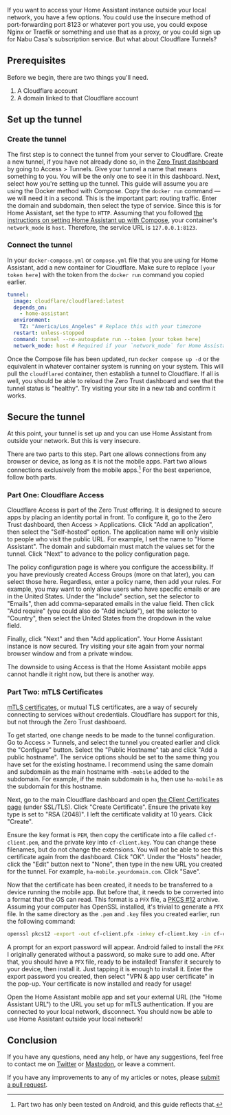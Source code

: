 If you want to access your Home Assistant instance outside your local network, you
have a few options. You could use the insecure method of port-forwarding port 8123
or whatever port you use, you could expose Nginx or Traefik or something and use
that as a proxy, or you could sign up for Nabu Casa's subscription service. But what
about Cloudflare Tunnels?

## Prerequisites

Before we begin, there are two things you'll need.

1. A Cloudflare account
2. A domain linked to that Cloudflare account

## Set up the tunnel

### Create the tunnel

The first step is to connect the tunnel from your server to Cloudflare. Create a
new tunnel, if you have not already done so, in the [Zero Trust dashboard](https://one.dash.cloudflare.com)
by going to Access > Tunnels. Give your tunnel a name that means something to you.
You will be the only one to see it in this dashboard. Next, select how you're setting
up the tunnel. This guide will assume you are using the Docker method with Compose.
Copy the `docker run` command — we will need it in a second. This is the important
part: routing traffic. Enter the domain and subdomain, then select the type of service.
Since this is for Home Assistant, set the type to `HTTP`. Assuming that you followed
[the instructions on setting Home Assistant up with Compose](https://www.home-assistant.io/installation/alternative/#docker-compose),
your container's `network_mode` is `host`. Therefore, the service URL is `127.0.0.1:8123`.

### Connect the tunnel

In your `docker-compose.yml` or `compose.yml` file that you are using for Home Assistant,
add a new container for Cloudflare. Make sure to replace `[your token here]` with
the token from the `docker run` command you copied earlier.

```yaml
tunnel:
  image: cloudflare/cloudflared:latest
  depends_on:
    - home-assistant
  environment:
    TZ: "America/Los_Angeles" # Replace this with your timezone
  restart: unless-stopped
  command: tunnel --no-autoupdate run --token [your token here]
  network_mode: host # Required if your `network_mode` for Home Assistant is `host`
```

Once the Compose file has been updated, run `docker compose up -d` or the equivalent
in whatever container system is running on your system. This will pull the `cloudflared`
container, then establish a tunnel to Cloudflare. If all is well, you should be able
to reload the Zero Trust dashboard and see that the tunnel status is "healthy". Try
visiting your site in a new tab and confirm it works.

## Secure the tunnel

At this point, your tunnel is set up and you can use Home Assistant from outside
your network. But this is very insecure.

There are two parts to this step. Part one allows connections from any browser or
device, as long as it is not the mobile apps. Part two allows connections exclusively
from the mobile apps.[^1] For the best experience, follow both parts.

### Part One: Cloudflare Access

Cloudflare Access is part of the Zero Trust offering. It is designed to secure apps
by placing an identity portal in front. To configure it, go to the Zero Trust dashboard,
then Access > Applications. Click "Add an application", then select the "Self-hosted"
option. The application name will only visible to people who visit the public URL.
For example, I set the name to "Home Assistant". The domain and subdomain must match
the values set for the tunnel. Click "Next" to advance to the policy configuration
page.

The policy configuration page is where you configure the accessibility. If you have
previously created Access Groups (more on that later), you can select those here.
Regardless, enter a policy name, then add your rules. For example, you may want to
only allow users who have specific emails or are in the United States. Under the
"Include" section, set the selector to "Emails", then add comma-separated emails
in the value field. Then click "Add require" (you could also do "Add include"), set
the selector to "Country", then select the United States from the dropdown in the
value field.

Finally, click "Next" and then "Add application". Your Home Assistant instance is
now secured. Try visiting your site again from your normal browser window and from
a private window.

The downside to using Access is that the Home Assistant mobile apps cannot handle
it right now, but there is another way.

### Part Two: mTLS Certificates

[mTLS certificates](https://www.cloudflare.com/learning/access-management/what-is-mutual-tls/),
or mutual TLS certificates, are a way of securely connecting to services without
credentials. Cloudflare has support for this, but not through the Zero Trust dashboard.

To get started, one change needs to be made to the tunnel configuration. Go to Access
\> Tunnels, and select the tunnel you created earlier and click the "Configure" button.
Select the "Public Hostname" tab and click "Add a public hostname". The service options
should be set to the same thing you have set for the existing hostname. I recommend
using the same domain and subdomain as the main hostname with `-mobile` added to
the subdomain. For example, if the main subdomain is `ha`, then use `ha-mobile` as
the subdomain for this hostname.

Next, go to the main Cloudflare dashboard and open [the Client Certificates page](https://dash.cloudflare.com/?to=/:account/:zone/ssl-tls/client-certificates)
(under SSL/TLS). Click "Create Certificate". Ensure the private key type is set to
"RSA (2048)". I left the certificate validity at 10 years. Click "Create".

Ensure the key format is `PEM`, then copy the certificate into a file called `cf-client.pem`,
and the private key into `cf-client.key`. You can change these filenames, but do
not change the extensions. You will not be able to see this certificate again from
the dashboard. Click "OK". Under the "Hosts" header, click the "Edit" button next
to "None", then type in the new URL you created for the tunnel. For example,
`ha-mobile.yourdomain.com`. Click "Save".

Now that the certificate has been created, it needs to be transferred to a device
running the mobile app. But before that, it needs to be converted into a format that
the OS can read. This format is a `PFX` file, a [PKCS #12](https://en.wikipedia.org/wiki/PKCS_12)
archive. Assuming your computer has OpenSSL installed, it's trivial to generate a
`PFX` file. In the same directory as the `.pem` and `.key` files you created earlier,
run the following command:

```bash
openssl pkcs12 -export -out cf-client.pfx -inkey cf-client.key -in cf-client.pem
```

A prompt for an export password will appear. Android failed to install the `PFX`
I originally generated without a password, so make sure to add one. After that, you
should have a `PFX` file, ready to be installed! Transfer it securely to your device,
then install it. Just tapping it is enough to install it. Enter the export password
you created, then select "VPN & app user certificate" in the pop-up. Your certificate
is now installed and ready for usage!

Open the Home Assistant mobile app and set your external URL (the "Home Assistant
URL") to the URL you set up for mTLS authentication. If you are connected to your
local network, disconnect. You should now be able to use Home Assistant outside your
local network!

## Conclusion

If you have any questions, need any help, or have any suggestions, feel free to contact
me on [Twitter](https://twitter.com/hkamran80) or [Mastodon](https://vmst.io/@hkamran),
or leave a comment.

If you have any improvements to any of my articles or notes, please
[submit a pull request](https://github.com/hkamran80/articles#contributions).

[^1]: Part two has only been tested on Android, and this guide reflects that.
